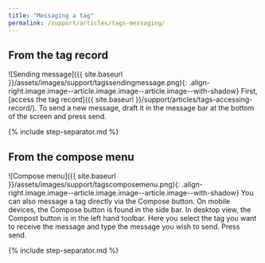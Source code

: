 ```yaml
---
title: "Messaging a tag"
permalink: /support/articles/tags-messaging/
---
```


## From the tag record

![Sending message]({{ site.baseurl }}/assets/images/support/tagssendingmessage.png){: .align-right.image.image--article.image.image--article.image--with-shadow} First, [access the tag record]({{ site.baseurl }}/support/articles/tags-accessing-record/). To send a new message, draft it in the message bar at the bottom of the screen and press send.

{% include step-separator.md %}

## From the compose menu

![Compose menu]({{ site.baseurl }}/assets/images/support/tagscomposemenu.png){: .align-right.image.image--article.image.image--article.image--with-shadow} You can also message a tag directly via the Compose button. On mobile devices, the Compose button is found in the side bar. In desktop view, the Compost button is in the left hand toolbar. Here you select the tag you want to receive the message and type the message you wish to send. Press send.

{% include step-separator.md %}
